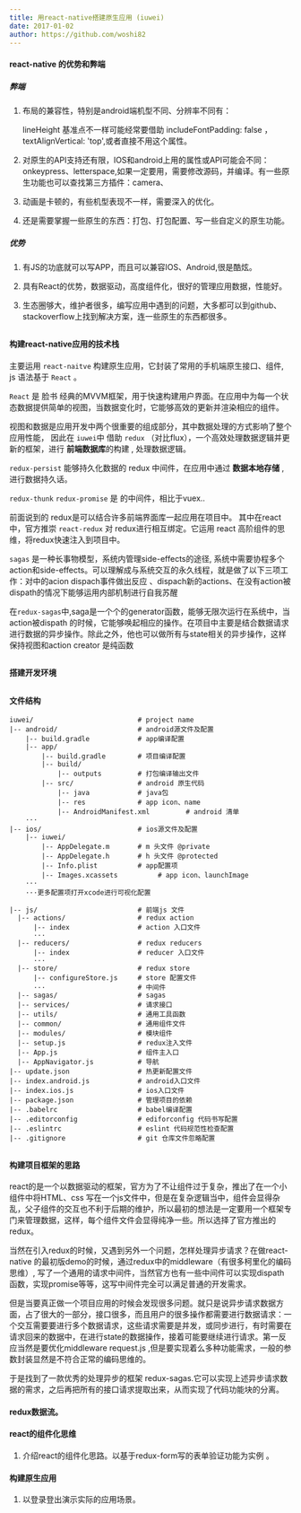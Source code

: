 ```yaml
---
title: 用react-native搭建原生应用 (iuwei)
date: 2017-01-02
author: https://github.com/woshi82
---
```


#### react-native 的优势和弊端

##### 弊端

1. 布局的兼容性，特别是android端机型不同、分辨率不同有：

   lineHeight 基准点不一样可能经常要借助 includeFontPadding: false ， textAlignVertical: 'top',或者直接不用这个属性。

2. 对原生的API支持还有限，IOS和android上用的属性或API可能会不同：onkeypress、letterspace,如果一定要用，需要修改源码，并编译。有一些原生功能也可以查找第三方插件：camera、 

3. 动画是卡顿的，有些机型表现不一样，需要深入的优化。

4. 还是需要掌握一些原生的东西：打包、打包配置、写一些自定义的原生功能。

##### 优势

1. 有JS的功底就可以写APP，而且可以兼容IOS、Android,很是酷炫。

2. 具有React的优势，数据驱动，高度组件化，很好的管理应用数据，性能好。

3. 生态圈够大，维护者很多，编写应用中遇到的问题，大多都可以到github、stackoverflow上找到解决方案，连一些原生的东西都很多。

   ## 

#### 构建react-native应用的技术栈

主要运用 `react-naitve` 构建原生应用，它封装了常用的手机端原生接口、组件, js 语法基于 `React` 。

 `React` 是 脸书 经典的MVVM框架，用于快速构建用户界面。在应用中为每一个状态数据提供简单的视图，当数据变化时，它能够高效的更新并渲染相应的组件。

视图和数据是应用开发中两个很重要的组成部分，其中数据处理的方式影响了整个应用性能， 因此在 `iuwei`中 借助 `redux`  （对比flux），一个高效处理数据逻辑并更新的框架，进行 **前端数据库**的构建 , 处理数据逻辑。

`redux-persist` 能够持久化数据的 redux 中间件，在应用中通过 **数据本地存储** ,进行数据持久话。

`redux-thunk` `redux-promise` 是  的中间件，相比于vuex..

前面说到的 redux是可以结合许多前端界面库一起应用在项目中。 其中在react中，官方推崇 `react-redux`  对 redux进行相互绑定。它运用 react 高阶组件的思维，将redux快速注入到项目中。

`sagas`  是一种长事物模型，系统内管理side-effects的途径,  系统中需要协程多个action和side-effects。可以理解成与系统交互的永久线程，就是做了以下三项工作：对中的acion dispach事件做出反应 、dispach新的actions、在没有action被dispath的情况下能够运用内部机制进行自我苏醒

在`redux-sagas`中,saga是一个个的generator函数，能够无限次运行在系统中，当action被dispath 的时候，它能够唤起相应的操作。在项目中主要是结合数据请求进行数据的异步操作。除此之外，他也可以做所有与state相关的异步操作，这样保持视图和action creator 是纯函数

## 

#### 搭建开发环境

## 

#### 文件结构

```
iuwei/                      	# project name
|-- android/                    # android源文件及配置
    |-- build.gradle        	# app编译配置
    |-- app/     
        |-- build.gradle        # 项目编译配置
        |-- build/ 
            |-- outputs         # 打包编译输出文件
        |-- src/ 				# android 原生代码
            |-- java         	# java包
            |-- res         	# app icon、name
            |-- AndroidManifest.xml         # android 清单
    ···
|-- ios/                        # ios源文件及配置
    |-- iuwei/     
        |-- AppDelegate.m       # m 头文件 @private
        |-- AppDelegate.h       # h 头文件 @protected
        |-- Info.plist          # app配置项
        |-- Images.xcassets          # app icon、launchImage
    ···
    ···更多配置项打开xcode进行可视化配置
    
|-- js/                         # 前端js 文件
  |-- actions/                	# redux action
      |-- index               	# action 入口文件
      ···
  |-- reducers/               	# redux reducers
      |-- index               	# reducer 入口文件
      ···
  |-- store/                  	# redux store
      |-- configureStore.js   	# store 配置文件
      ···                     	# 中间件
  |-- sagas/                 	# sagas
  |-- services/                 # 请求接口
  |-- utils/                 	# 通用工具函数
  |-- common/                 	# 通用组件文件
  |-- modules/                  # 模块组件
  |-- setup.js                	# redux注入文件
  |-- App.js            		# 组件主入口
  |-- AppNavigator.js      		# 导航
|-- update.json                 # 热更新配置文件
|-- index.android.js            # android入口文件
|-- index.ios.js                # ios入口文件
|-- package.json                # 管理项⽬的依赖
|-- .babelrc               		# babel编译配置
|-- .editorconfig               # ediforconfig 代码书写配置
|-- .eslintrc                   # eslint 代码规范性检查配置
|-- .gitignore                  # git 仓库文件忽略配置
```

## 

#### 构建项目框架的思路

react的是一个以数据驱动的框架，官方为了不让组件过于复杂，推出了在一个小组件中将HTML、css 写在一个js文件中，但是在复杂逻辑当中，组件会显得杂乱，父子组件的交互也不利于后期的维护，所以最初的想法是一定要用一个框架专门来管理数据，这样，每个组件文件会显得纯净一些。所以选择了官方推出的redux。

当然在引入redux的时候，又遇到另外一个问题，怎样处理异步请求？在做react-native 的最初版demo的时候，通过redux中的middleware（有很多柯里化的编码思维）, 写了一个通用的请求中间件，当然官方也有一些中间件可以实现dispath 函数，实现promise等等，这写中间件完全可以满足普通的开发需求。

但是当要真正做一个项目应用的时候会发现很多问题。就只是说异步请求数据方面，占了很大的一部分，接口很多，而且用户的很多操作都需要进行数据请求：一个交互需要要进行多个数据请求，这些请求需要是并发，或同步进行，有时需要在请求回来的数据中，在进行state的数据操作，接着可能要继续进行请求。第一反应当然是要优化middleware request.js ,但是要实现着么多种功能需求，一般的参数封装显然是不符合正常的编码思维的。

于是找到了一款优秀的处理异步的框架 redux-sagas.它可以实现上述异步请求数据的需求，之后再把所有的接口请求提取出来，从而实现了代码功能块的分离。

#### redux数据流。



#### react的组件化思维

1. 介绍react的组件化思路。以基于redux-form写的表单验证功能为实例 。

#### 构建原生应用

1. 以登录登出演示实际的应用场景。